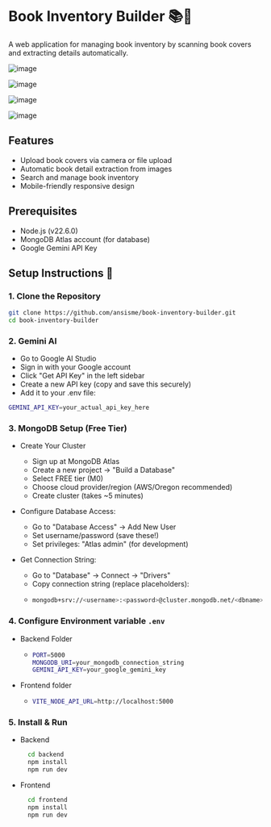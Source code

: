 # Book Inventory Builder 📚📸

A web application for managing book inventory by scanning book covers and extracting details automatically.

![image](https://github.com/user-attachments/assets/3d01a8f4-ef6b-48ac-93b2-8730adff8438)

![image](https://github.com/user-attachments/assets/76655b0d-d747-4b82-833b-67df4ba01ac2)

![image](https://github.com/user-attachments/assets/a99c844c-7ffb-48fd-a2b4-67f1dba95bef)

![image](https://github.com/user-attachments/assets/89c13115-91aa-4d7e-a8f3-e7c8ff2c6d94)


## Features
- Upload book covers via camera or file upload
- Automatic book detail extraction from images
- Search and manage book inventory
- Mobile-friendly responsive design

## Prerequisites
- Node.js (v22.6.0)
- MongoDB Atlas account (for database)
- Google Gemini API Key 

## Setup Instructions 🚀

### 1. Clone the Repository
```bash
git clone https://github.com/ansisme/book-inventory-builder.git
cd book-inventory-builder
```
### 2. Gemini AI 
- Go to Google AI Studio
- Sign in with your Google account
- Click "Get API Key" in the left sidebar
- Create a new API key (copy and save this securely)
- Add it to your .env file:

```bash
GEMINI_API_KEY=your_actual_api_key_here
```

### 3. MongoDB Setup (Free Tier)
  - Create Your Cluster
    - Sign up at MongoDB Atlas
    - Create a new project → "Build a Database"
    - Select FREE tier (M0)
    - Choose cloud provider/region (AWS/Oregon recommended)
    -  Create cluster (takes ~5 minutes)

- Configure Database Access:
    - Go to "Database Access" → Add New User
    - Set username/password (save these!)
    - Set privileges: "Atlas admin" (for development)

- Get Connection String:
    - Go to "Database" → Connect → "Drivers"
    - Copy connection string (replace placeholders):
    - ```bash
      mongodb+srv://<username>:<password>@cluster.mongodb.net/<dbname>?retryWrites=true&w=majority
      ```
### 4. Configure Environment variable `.env`
  - Backend Folder
    - ```bash
      PORT=5000
      MONGODB_URI=your_mongodb_connection_string
      GEMINI_API_KEY=your_google_gemini_key
      ```
  - Frontend folder
    - ```bash
      VITE_NODE_API_URL=http://localhost:5000
      ```
### 5. Install & Run
  - Backend
    ```bash
      cd backend
      npm install
      npm run dev
    ```
    
- Frontend
    ```bash
      cd frontend
      npm install
      npm run dev
    ```
